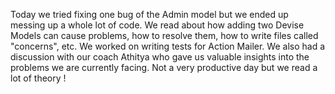 Today we tried fixing one bug of the Admin model but we ended up messing up a whole lot of code. We read about how adding two Devise Models can cause problems, how to resolve them, how to write files called "concerns", etc.
We worked on writing tests for Action Mailer.
We also had a discussion with our coach Athitya who gave us valuable insights into the problems we are currently facing. Not a very productive day but we read a lot of theory !
